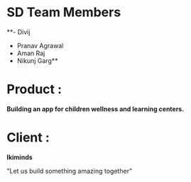 # SD Team Members

**- Divij
- Pranav Agrawal
- Aman Raj
- Nikunj Garg**

# Product :
**Building an app for children wellness and learning centers.**

# Client :
**Ikiminds**

"Let us build something amazing together"
